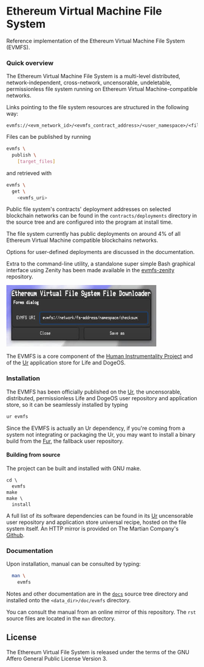 [comment]: <> (SPDX-License-Identifier: AGPL-3.0)

[comment]: <> (-------------------------------------------------------------)
[comment]: <> (Copyright © 2024, 2025  Pellegrino Prevete)
[comment]: <> (All rights reserved)
[comment]: <> (-------------------------------------------------------------)

[comment]: <> (This program is free software: you can redistribute)
[comment]: <> (it and/or modify it under the terms of the GNU Affero)
[comment]: <> (General Public License as published by the Free)
[comment]: <> (Software Foundation, either version 3 of the License.)

[comment]: <> (This program is distributed in the hope that it will be useful,)
[comment]: <> (but WITHOUT ANY WARRANTY; without even the implied warranty of)
[comment]: <> (MERCHANTABILITY or FITNESS FOR A PARTICULAR PURPOSE. See the)
[comment]: <> (GNU Affero General Public License for more details.)

[comment]: <> (You should have received a copy of the GNU Affero General Public)
[comment]: <> (License along with this program.)
[comment]: <> (If not, see <https://www.gnu.org/licenses/>.)

# Ethereum Virtual Machine File System

Reference implementation of the Ethereum Virtual Machine File System (EVMFS).

### Quick overview

The Ethereum Virtual Machine File System is a multi-level distributed,
network-independent, cross-network, uncensorable, undeletable,
permissionless file system running on Ethereum Virtual Machine-compatible networks.

Links pointing to the file system resources are structured in the following way:

```
evmfs://<evm_network_id>/<evmfs_contract_address>/<user_namespace>/<file_hash>
```

Files can be published by running

```bash
evmfs \
  publish \
    [target_files]
```

and retrieved with

```bash
evmfs \
  get \
    <evmfs_uri>
```

Public file system's contracts' deployment addresses on
selected blockchain networks can be found in the 
`contracts/deployments` directory in the source
tree and are configured into the program at install time.

The file system currently has public deployments
on around 4% of all Ethereum Virtual Machine
compatible blockchains networks.

Options for user-defined deployments are discussed in
the documentation.

Extra to the command-line utility, a standalone
super simple Bash graphical interface using Zenity
has been made available in the
[evmfs-zenity](
  https://github.com/themartiancompany/evmfs-zenity)
repository.

![evmfs-zenity](
  https://github.com/themartiancompany/evmfs-zenity/blob/master/media/evmfs-get-zenity.jpg)

The EVMFS is a core component of the
[Human Instrumentality Project](
  http://www.humaninstrumentalityproject.org)
and of the
[Ur](
  https://github.com/themartiancompany/ur)
application store for Life and DogeOS.

### Installation

The EVMFS has been officially published on the
[Ur](
  https://github.com/themartiancompany/ur),
the uncensorable, distributed, permissionless
Life and DogeOS user repository and application store,
so it can be seamlessly installed by typing

```bash
ur evmfs
```

Since the EVMFS is actually an Ur dependency, if
you're coming from a system not integrating
or packaging the Ur, you may want to install
a binary build from the
[Fur](
  https://github.com/themartiancompany/fur),
the fallback user repository.

#### Building from source

The project can be built and installed with GNU make.

```
cd \
  evmfs
make
make \
  install
```

A full list of its software dependencies can be found in its
[Ur](
  https://github.com/themartiancompany/ur) uncensorable
user repository and application store universal recipe,
hosted on the file system itself.
An HTTP mirror is provided on The Martian Company's
[Github](
  https://github.com/themartiancompany/evmfs-ur).

### Documentation

Upon installation, manual can be consulted by typing:

```bash
  man \
    evmfs
```

Notes and other documentation are in the
[`docs`](
  docs)
source tree directory and installed onto the
`<data_dir>/doc/evmfs` directory.

You can consult the manual from an online mirror of this
repository. The `rst` source files are located in the `man`
directory.

## License

The Ethereum Virtual File System is released under the terms of the
GNU Affero General Public License Version 3.
